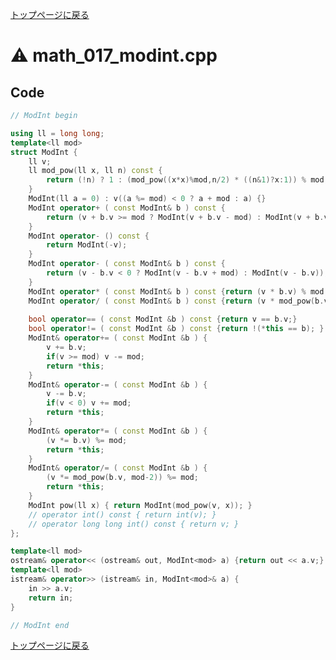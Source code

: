 <!-- mathjax config similar to math.stackexchange -->
<script type="text/javascript"
  src="https://cdn.mathjax.org/mathjax/latest/MathJax.js?config=TeX-AMS-MML_HTMLorMML">
</script>
<script type="text/x-mathjax-config">
  MathJax.Hub.Config({
    TeX: { equationNumbers: { autoNumber: "AMS" }},
    tex2jax: {
      inlineMath: [ ['$','$'] ],
      processEscapes: true
    },
    "HTML-CSS": { matchFontHeight: false },
    displayAlign: "left",
    displayIndent: "2em"
  });
</script>

<script type="text/javascript" src="https://cdnjs.cloudflare.com/ajax/libs/jquery/3.4.1/jquery.min.js"></script>
<link rel="stylesheet" href="../css/copy-button.css" />
<script type="text/javascript" src="../js/balloons.js"></script>
<script type="text/javascript" src="../js/copy-button.js"></script>



[トップページに戻る](../index.html)

# :warning: math\_017\_modint.cpp

## Code

```cpp
// ModInt begin

using ll = long long;
template<ll mod>
struct ModInt {
    ll v;
    ll mod_pow(ll x, ll n) const {
        return (!n) ? 1 : (mod_pow((x*x)%mod,n/2) * ((n&1)?x:1)) % mod;
    }
    ModInt(ll a = 0) : v((a %= mod) < 0 ? a + mod : a) {}
    ModInt operator+ ( const ModInt& b ) const {
        return (v + b.v >= mod ? ModInt(v + b.v - mod) : ModInt(v + b.v));
    }
    ModInt operator- () const {
        return ModInt(-v);
    }
    ModInt operator- ( const ModInt& b ) const {
        return (v - b.v < 0 ? ModInt(v - b.v + mod) : ModInt(v - b.v));
    }
    ModInt operator* ( const ModInt& b ) const {return (v * b.v) % mod;}
    ModInt operator/ ( const ModInt& b ) const {return (v * mod_pow(b.v, mod-2)) % mod;}
    
    bool operator== ( const ModInt &b ) const {return v == b.v;}
    bool operator!= ( const ModInt &b ) const {return !(*this == b); }
    ModInt& operator+= ( const ModInt &b ) {
        v += b.v;
        if(v >= mod) v -= mod;
        return *this;
    }
    ModInt& operator-= ( const ModInt &b ) {
        v -= b.v;
        if(v < 0) v += mod;
        return *this;
    }
    ModInt& operator*= ( const ModInt &b ) {
        (v *= b.v) %= mod;
        return *this;
    }
    ModInt& operator/= ( const ModInt &b ) {
        (v *= mod_pow(b.v, mod-2)) %= mod;
        return *this;
    }
    ModInt pow(ll x) { return ModInt(mod_pow(v, x)); }
    // operator int() const { return int(v); }
    // operator long long int() const { return v; }
};

template<ll mod>
ostream& operator<< (ostream& out, ModInt<mod> a) {return out << a.v;}
template<ll mod>
istream& operator>> (istream& in, ModInt<mod>& a) {
    in >> a.v;
    return in;
}

// ModInt end

```

[トップページに戻る](../index.html)

